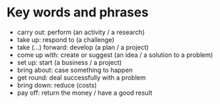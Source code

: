 # Key words and phrases
- carry out: perform (an activity / a research)
- take up: respond to (a challenge)
- take (...) forward: develop (a plan / a project)
- come up with: create or suggest (an idea / a solution to a problem)
- set up: start (a business / a project)
- bring about: case something to happen
- get round: deal successfully with a problem
- bring down: reduce (costs)
- pay off: return the money / have a good result
